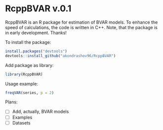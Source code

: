 RcppBVAR v.0.1
===============

RcppBVAR is an R package for estimation of BVAR models. To enhance the speed of calculations, the code is written in C++. Note, that the package is in early development. Thanks!

To install the package:
```r
install.packages("devtools")
devtools::install_github("akondrashov96/RcppBVAR")
```

Add package as library:
```r
library(RcppBVAR)
```

Usage example:
```r
freqVAR(series, p = 2)
```
Plans:
- [ ] Add, actually, BVAR models
- [ ] Examples
- [ ] Datasets
